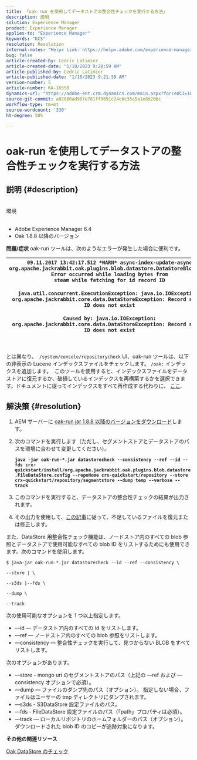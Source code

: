 ```yaml
---
title: 「oak-run を使用してデータストアの整合性チェックを実行する方法」
description: 説明
solution: Experience Manager
product: Experience Manager
applies-to: "Experience Manager"
keywords: "KCS"
resolution: Resolution
internal-notes: "Helpx Link: https://helpx.adobe.com/experience-manager/kb/How-to-run-a-datastore-consistency-check-via-oak-run-AEM.html"
bug: false
article-created-by: Cedric Latimier
article-created-date: "1/10/2023 9:20:59 AM"
article-published-by: Cedric Latimier
article-published-date: "1/10/2023 9:21:59 AM"
version-number: 5
article-number: KA-16550
dynamics-url: "https://adobe-ent.crm.dynamics.com/main.aspx?forceUCI=1&pagetype=entityrecord&etn=knowledgearticle&id=2863b416-c890-ed11-aad1-6045bd006268"
source-git-commit: a02880ad907e781ff9691c24c6c35a5a1e8d206c
workflow-type: tm+mt
source-wordcount: '330'
ht-degree: 50%

---
```


# oak-run を使用してデータストアの整合性チェックを実行する方法

## 説明 {#description}

<br>環境<br><br>
- Adobe Experience Manager 6.4
- Oak 1.8.8 以降のバージョン



<b>問題/症状</b>
oak-run ツールは、次のようなエラーが発生した場合に便利です。


| `09.11.2017 13:42:17.512 *WARN* async-index-update-async org.apache.jackrabbit.oak.plugins.blob.datastore.DataStoreBlobStore Error occurred while loading bytes from steam while fetching for id record ID`<br><br>`java.util.concurrent.ExecutionException: java.io.IOException: org.apache.jackrabbit.core.data.DataStoreException: Record record ID does not exist`<br><br>`Caused by: java.io.IOException: org.apache.jackrabbit.core.data.DataStoreException: Record record ID does not exist` |
| --- |



|  |
| --- |

<br>とは異なり、` /system/console/repositorycheck` UI、oak-run ツールは、以下の非表示の Lucene インデックスファイルをチェックします。 `/oak:` インデックスを追加します。  このツールを使用すると、インデックスファイルをデータストアに復元するか、破損しているインデックスを再構築するかを選択できます。ドキュメントに従ってインデックスをすべて再作成する代わりに、 [ここ](https://helpx.adobe.com/experience-manager/kb/oak-blobstore-inconsistency-blobId.html).

## 解決策 {#resolution}


1. AEM サーバーに [oak-run jar 1.8.8 以降のバージョンをダウンロード](https://repo1.maven.org/maven2/org/apache/jackrabbit/oak-run/1.6.6/oak-run-1.6.6.jar)します。
2. 次のコマンドを実行します（ただし、セグメントストアとデータストアのパスを環境に合わせて変更してください）。

   <b>`java -jar oak-run-*.jar datastorecheck --consistency --ref --id --fds crx-quickstart/install/org.apache.jackrabbit.oak.plugins.blob.datastore.FileDataStore.config --repoHome crx-quickstart/repository --store crx-quickstart/repository/segmentstore --dump temp --verbose --track`</b>


3. このコマンドを実行すると、データストアの整合性チェックの結果が出力されます。
4. その出力を使用して、[この記事](https://helpx.adobe.com/experience-manager/kb/oak-blobstore-inconsistency-blobId.html)に従って、不足しているファイルを復元または修正します。


また、DataStore 用整合性チェック機能は、ノードストア内のすべての blob 参照とデータストアで使用可能なすべての blob ID をリストするためにも使用できます。次のコマンドを使用します。

`$ java-jar oak-run-*.jar datastorecheck --id --ref --consistency \`

`--store | \`

`--s3ds |--fds \`

`--dump \`

`--track`

次の使用可能なオプションを 1 つ以上指定します。

- —id — データストア内のすべての id をリストします。
- —ref — ノードストア内のすべての blob 参照をリストします。
- —consistency — 整合性チェックを実行して、見つからない BLOB をすべてリストします。


次のオプションがあります。

- —store - mongo uri のセグメントストアのパス（上記の —ref および —consistency オプションで必須）。
- —dump — ファイルのダンプ先のパス（オプション）。 指定しない場合、ファイルはユーザーの tmp ディレクトリにダンプされます。
- —s3ds - S3DataStore 設定ファイルのパス。
- —fds - FileDataStore 設定ファイルのパス（「path」プロパティは必須）。
- —track — ローカルリポジトリのホームフォルダーのパス（オプション）。 ダウンロードされた blob ID のコピーが追跡対象になります。


<b>その他の関連リソース</b>

[Oak DataStore のチェック](https://github.com/apache/jackrabbit-oak/tree/1.8/oak-run#oak-datastore-check)
